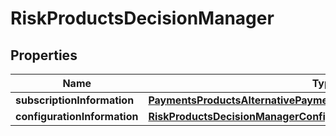 
# RiskProductsDecisionManager

## Properties
Name | Type | Description | Notes
------------ | ------------- | ------------- | -------------
**subscriptionInformation** | [**PaymentsProductsAlternativePaymentMethodsSubscriptionInformation**](PaymentsProductsAlternativePaymentMethodsSubscriptionInformation.md) |  |  [optional]
**configurationInformation** | [**RiskProductsDecisionManagerConfigurationInformation**](RiskProductsDecisionManagerConfigurationInformation.md) |  |  [optional]



